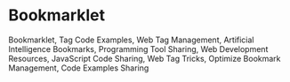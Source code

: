 # Bookmarklet
Bookmarklet, Tag Code Examples, Web Tag Management, Artificial Intelligence Bookmarks, Programming Tool Sharing, Web Development Resources, JavaScript Code Sharing, Web Tag Tricks, Optimize Bookmark Management, Code Examples Sharing
